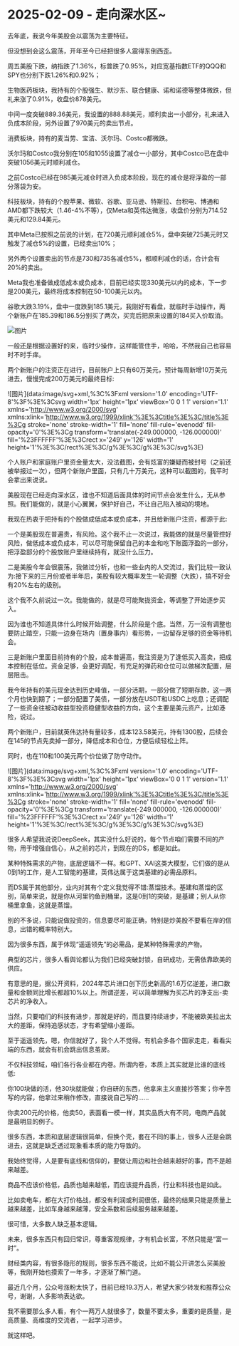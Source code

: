 # 2025-02-09 - 走向深水区~

去年底，我说今年美股会以震荡为主要特征。

但没想到会这么震荡，开年至今已经把很多人震得东倒西歪。

周五美股下跌，纳指跌了1.36%，标普跌了0.95%，对应宽基指数ETF的QQQ和SPY也分别下跌1.26%和0.92%；

生物医药板块，我持有的个股强生、默沙东、联合健康、诺和诺德等整体微跌，但礼来涨了0.91%，收盘价878美元。

中间一度突破889.36美元，我设置的888.88美元，顺利卖出一小部分，礼来进入负成本阶段，另外设置了970美元的卖出节点。

消费板块，持有的麦当劳、宝洁、沃尔玛、Costco都微跌。

沃尔玛和Costco我分别在105和1055设置了减仓一小部分，其中Costco已在盘中突破1056美元时顺利减仓。

之前Costco已经在985美元减仓时进入负成本阶段，现在的减仓是将浮盈的一部分落袋为安。

科技板块，持有的个股苹果、微软、谷歌、亚马逊、特斯拉、台积电、博通和AMD都下跌较大（1.46-4%不等），仅Meta和英伟达微涨，收盘价分别为714.52美元和129.84美元。

其中Meta已按照之前说的计划，在720美元顺利减仓5%，盘中突破725美元时又触发了减仓5%的设置，已经卖出10%；

另外两个设置卖出的节点是730和735各减仓5%，都顺利减仓的话，合计会有20%的卖出。

Meta我也准备做成低成本或负成本，目前已经实现330美元以内的成本，下一步是200美元，最终将成本控制在50-100美元以内。

谷歌大跌3.19%，盘中一度跌到185.1美元，我刚好有看盘，就临时手动操作，两个新账户在185.39和186.5分别买了两次，买完后把原来设置的184买入价取消。

![图片](https://mmbiz.qpic.cn/mmbiz_jpg/OywhRh06vTkGSsmzBPZFOOY5ric7kEBaCkMgyXMbtVChdmGj0Qh9oHOatzZhJnnicefOOTYrJvkRDAvSiaGZd3NtA/640?wx_fmt=jpeg&tp=webp&wxfrom=5&wx_lazy=1)

一般还是根据设置好的来，临时少操作，这样能管住手，哈哈，不然我自己也容易时不时手痒。

两个新账户的注资正在进行，目前账户上只有60万美元，预计每周新增10万美元进去，慢慢完成200万美元的最终目标:

![图片](data:image/svg+xml,%3C%3Fxml version='1.0' encoding='UTF-8'%3F%3E%3Csvg width='1px' height='1px' viewBox='0 0 1 1' version='1.1' xmlns='http://www.w3.org/2000/svg' xmlns:xlink='http://www.w3.org/1999/xlink'%3E%3Ctitle%3E%3C/title%3E%3Cg stroke='none' stroke-width='1' fill='none' fill-rule='evenodd' fill-opacity='0'%3E%3Cg transform='translate(-249.000000, -126.000000)' fill='%23FFFFFF'%3E%3Crect x='249' y='126' width='1' height='1'%3E%3C/rect%3E%3C/g%3E%3C/g%3E%3C/svg%3E)

个人账户和家庭账户里资金量太大，没法截图，会有炫富的嫌疑而被封号（之前还被举报过一次），但两个新账户里面，只有几十万美元，这种可以截图的，我平时会拿出来说说。

美股现在已经走向深水区，谁也不知道后面具体的时间节点会发生什么，无从参照。我们能做的，就是小心翼翼，保护好自己，不让自己陷入被动的境地。

我现在热衷于把持有的个股做成低成本或负成本，并且给新账户注资，都源于此:

一个是美股现在普遍贵，有风险。这个我不止一次说过，我能做的就是尽量管控好风险，做低成本或负成本，可以尽可能保留自己的本金和吃下账面浮盈的一部分，把浮盈部分的个股放账户里继续持有，就没什么压力。

二是美股今年会很震荡，我做过分析，也和一些业内的人交流过，我们比较一致认为:接下来的三月份或者半年后，美股有较大概率发生一轮调整（大跌），搞不好会有20%左右的级别。

这个我不久前说过一次。我能做的，就是尽可能聚拢资金，等调整了开始逐步买入。

因为谁也不知道具体什么时候开始调整，什么阶段是个底。当然，万一没有调整也要防止踏空，只能一边身在场内（置身事内）看形势，一边留存足够的资金等待机会。

三是新账户里面目前持有的个股，成本普遍高，我注资是为了逢低买入高卖，把成本控制在低位。资金足够，会更好调配，有充足的弹药和仓位可以做梯次配置，层层阻击。

我今年持有的美元现金达到历史峰值，一部分活期，一部分做了短期存款，这一两个月也快到期了；一部分配置了美债，一部分放在USDT和USDC上吃息；还调配了一些资金往被动收益型投资稳健型收益的方向，这个主要是美元资产，比如港险，说过。

两个新账户，目前就英伟达持有量较多，成本123.58美元，持有1300股，后续会在145的节点先卖掉一部分，降低成本和仓位，方便后续轻松上阵。

同时，也在110和100美元两个价位做了防守动作。

![图片](data:image/svg+xml,%3C%3Fxml version='1.0' encoding='UTF-8'%3F%3E%3Csvg width='1px' height='1px' viewBox='0 0 1 1' version='1.1' xmlns='http://www.w3.org/2000/svg' xmlns:xlink='http://www.w3.org/1999/xlink'%3E%3Ctitle%3E%3C/title%3E%3Cg stroke='none' stroke-width='1' fill='none' fill-rule='evenodd' fill-opacity='0'%3E%3Cg transform='translate(-249.000000, -126.000000)' fill='%23FFFFFF'%3E%3Crect x='249' y='126' width='1' height='1'%3E%3C/rect%3E%3C/g%3E%3C/g%3E%3C/svg%3E)

很多人希望我说说DeepSeek，其实没什么好说的，每个节点咱们需要不同的产物，用于增强自信心，从之前的芯片，到现在的DS，都是如此。

某种特殊需求的产物，底层逻辑不一样。和GPT、XAI这类大模型，它们做的是从0到1的工作，是人工智能的基建，英伟达属于这类基建的必需品原料。

而DS属于其他部分，业内对其有个定义我觉得不错:蒸馏技术。基建和蒸馏的区别，简单来说，就是你从河里钓鱼到桶里，这是0到1的突破，是基建；别人从你桶里拿鱼，这就是蒸馏。

别的不多说，只能说做投资的，信息要尽可能正确，特别是炒美股不要看在岸的信息，出错的概率特别大。

因为很多东西，属于体现“遥遥领先”的必需品，是某种特殊需求的产物。

典型的芯片，很多人看舆论都认为我们已经突破封锁，自研成功，无需依靠欧美的供应。

有意思的是，据公开资料，2024年芯片进口创下历史新高的1.6万亿逆差，进口数量和金额同比增长都超10%以上。所谓逆差，可以简单理解为买芯片的净支出-卖芯片的净收入。

当然，只要咱们的科技有进步，那就是好的，而且要持续进步，不能被欧美拉出太大的差距，保持追感状态，才有希望缩小差距。

至于遥遥领先，嗯，你信就好了，我个人不觉得。有机会多各个国家走走，看看尖端的东西，就会有机会跳出信息茧房。

不仅科技领域，咱们各行各业都在内卷。所谓内卷，本质上其实就是比谁的底线低:

你100块做的活，他30块就能做；你自研的东西，他拿来主义直接抄答案；你辛苦写的内容，他拿过来稍作修改，直接说自己写的……

你卖200元的价格，他卖50，表面看一模一样，其实品质大有不同，电商产品就是最明显的例子。

很多东西，本质和底层逻辑很简单，但换个壳，套在不同的事上，很多人还是会跳进去，这就是缺乏透过现象看本质的能力导致的。

我始终觉得，人是要有底线和信仰的，要做让周边和社会越来越好的事，而不是越来越差。

商品不应该价格低，品质也越来越低，而应该提升品质，行业和科技也是如此。

比如卖电车，都在大打价格战，都没有利润或利润很低，最终的结果只能是质量上越来越差，比如车身越来越薄，安全系数和后续服务越来越差。

很可惜，大多数人缺乏基本逻辑。

未来，很多东西只有回归常识，尊重客观规律，才有机会长富，不然只能是“富一时”。

财经类内容，有很多隐形的规则，很多东西不能说，比如不能公开讲怎么买美股等，我刚开始也摸索了一年多，才逐渐了解门道。

最近几个月，公众号涨粉太快了，目前已经19.3万人，希望大家少转发和推荐公众号，谢谢，人多影响表达欲。

我不需要那么多人看，有个一两万人就很多了，数量不要太多，重要的是质量，是高质量、高维度的交流者，一起学习进步。

就这样吧。